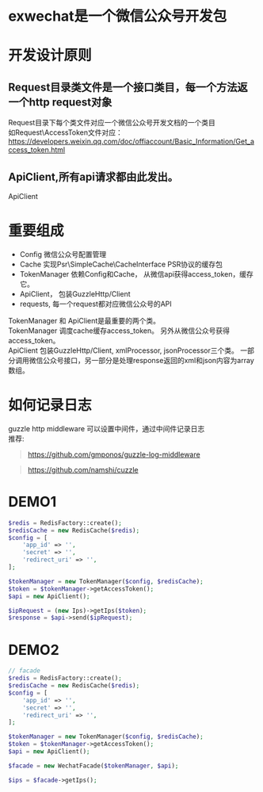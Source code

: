 # exwechat是一个微信公众号开发包

# 开发设计原则

## Request目录类文件是一个接口类目，每一个方法返一个http request对象
 Request目录下每个类文件对应一个微信公众号开发文档的一个类目  
 如Request\AccessToken文件对应：https://developers.weixin.qq.com/doc/offiaccount/Basic_Information/Get_access_token.html

## ApiClient,所有api请求都由此发出。
 ApiClient



# 重要组成
- Config 微信公众号配置管理
- Cache  实现Psr\SimpleCache\CacheInterface PSR协议的缓存包
- TokenManager 依赖Config和Cache， 从微信api获得access_token，缓存它。
- ApiClient， 包装GuzzleHttp/Client
- requests, 每一个request都对应微信公众号的API

TokenManager 和 ApiClient是最重要的两个类。  
TokenManager 调度cache缓存access_token。 另外从微信公众号获得access_token。  
ApiClient 包装GuzzleHttp/Client, xmlProcessor, jsonProcessor三个类。
一部分调用微信公众号接口，另一部分是处理response返回的xml和json内容为array数组。



# 如何记录日志
guzzle http middleware 可以设置中间件，通过中间件记录日志  
推荐:
> https://github.com/gmponos/guzzle-log-middleware

> https://github.com/namshi/cuzzle

# DEMO1
```php
$redis = RedisFactory::create();
$redisCache = new RedisCache($redis);
$config = [
    'app_id' => '',
    'secret' => '',
    'redirect_uri' => '',
];

$tokenManager = new TokenManager($config, $redisCache);
$token = $tokenManager->getAccessToken();
$api = new ApiClient();

$ipRequest = (new Ips)->getIps($token);
$response = $api->send($ipRequest);
```

# DEMO2
```php
// facade
$redis = RedisFactory::create();
$redisCache = new RedisCache($redis);
$config = [
    'app_id' => '',
    'secret' => '',
    'redirect_uri' => '',
];

$tokenManager = new TokenManager($config, $redisCache);
$token = $tokenManager->getAccessToken();
$api = new ApiClient();

$facade = new WechatFacade($tokenManager, $api);

$ips = $facade->getIps();
```
